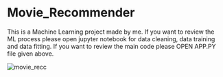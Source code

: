 # Movie_Recommender
This is a Machine Learning project made by me.
If you want to review the ML process please open jupyter notebook for data cleaning, data training and data fitting.
If you want to review the main code please OPEN APP.PY file given above.

![movie_recc](https://github.com/user-attachments/assets/063c52c7-81fe-4946-92f2-2fa0b575a0bb)

